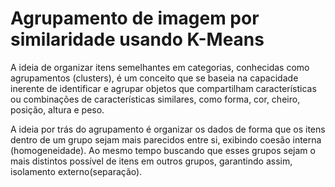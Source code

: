 
# Agrupamento de imagem por similaridade usando K-Means

A ideia de organizar itens semelhantes em categorias, conhecidas como agrupamentos (clusters), é um conceito que se baseia na capacidade inerente de identificar e agrupar objetos que compartilham características ou combinações de características similares, como forma, cor, cheiro, posição, altura e peso.

A ideia por trás do agrupamento é organizar os dados de forma que os itens dentro de um grupo sejam mais parecidos entre si, exibindo coesão interna (homogeneidade). Ao mesmo tempo buscando que esses grupos sejam o mais distintos possível de itens em outros grupos, garantindo assim, isolamento externo(separação).
